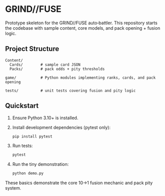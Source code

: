 # GRIND//FUSE

Prototype skeleton for the GRIND//FUSE auto‑battler. This repository starts the codebase with
sample content, core models, and pack opening + fusion logic.

## Project Structure

```
Content/
  Cards/        # sample card JSON
  Packs/        # pack odds + pity thresholds

game/           # Python modules implementing ranks, cards, and pack opening

tests/          # unit tests covering fusion and pity logic
```

## Quickstart

1. Ensure Python 3.10+ is installed.
2. Install development dependencies (pytest only):
   ```bash
   pip install pytest
   ```
3. Run tests:
   ```bash
   pytest
   ```

4. Run the tiny demonstration:
   ```bash
   python demo.py
   ```

These basics demonstrate the core 10→1 fusion mechanic and pack pity system.
